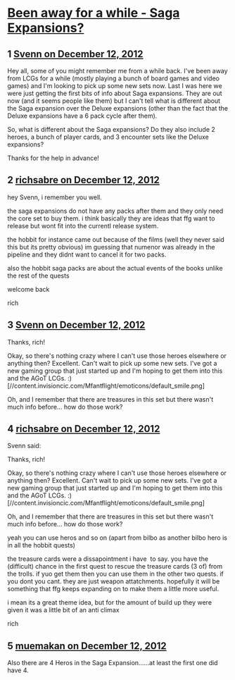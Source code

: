 # [Been away for a while - Saga Expansions?](https://community.fantasyflightgames.com/topic/75473-been-away-for-a-while-saga-expansions/)

## 1 [Svenn on December 12, 2012](https://community.fantasyflightgames.com/topic/75473-been-away-for-a-while-saga-expansions/?do=findComment&comment=733153)

Hey all, some of you might remember me from a while back. I've been away from LCGs for a while (mostly playing a bunch of board games and video games) and I'm looking to pick up some new sets now. Last I was here we were just getting the first bits of info about Saga expansions. They are out now (and it seems people like them) but I can't tell what is different about the Saga expansion over the Deluxe expansions (other than the fact that the Deluxe expansions have a 6 pack cycle after them).

So, what is different about the Saga expansions? Do they also include 2 heroes, a bunch of player cards, and 3 encounter sets like the Deluxe expansions?

Thanks for the help in advance!

## 2 [richsabre on December 12, 2012](https://community.fantasyflightgames.com/topic/75473-been-away-for-a-while-saga-expansions/?do=findComment&comment=733159)

hey Svenn, i remember you well.

the saga expansions do not have any packs after them and they only need the core set to buy them. i think basically they are ideas that ffg want to release but wont fit into the currentl release system.

the hobbit for instance came out because of the films (well they never said this but its pretty obvious) im guessing that numenor was already in the pipeline and they didnt want to cancel it for two packs.

also the hobbit saga packs are about the actual events of the books unlike the rest of the quests

welcome back

rich

## 3 [Svenn on December 12, 2012](https://community.fantasyflightgames.com/topic/75473-been-away-for-a-while-saga-expansions/?do=findComment&comment=733162)

Thanks, rich!

Okay, so there's nothing crazy where I can't use those heroes elsewhere or anything then? Excellent. Can't wait to pick up some new sets. I've got a new gaming group that just started up and I'm hoping to get them into this and the AGoT LCGs. :) [//content.invisioncic.com/Mfantflight/emoticons/default_smile.png]

Oh, and I remember that there are treasures in this set but there wasn't much info before… how do those work?

## 4 [richsabre on December 12, 2012](https://community.fantasyflightgames.com/topic/75473-been-away-for-a-while-saga-expansions/?do=findComment&comment=733167)

Svenn said:

Thanks, rich!

Okay, so there's nothing crazy where I can't use those heroes elsewhere or anything then? Excellent. Can't wait to pick up some new sets. I've got a new gaming group that just started up and I'm hoping to get them into this and the AGoT LCGs. :) [//content.invisioncic.com/Mfantflight/emoticons/default_smile.png]

Oh, and I remember that there are treasures in this set but there wasn't much info before… how do those work?



yeah you can use heros and so on (apart from bilbo as another bilbo hero is in all the hobbit quests)

the treasure cards were a dissapointment i have  to say. you have the (difficult) chance in the first quest to rescue the treasure cards (3 of) from the trolls. if yuo get them then you can use them in the other two quests. if you dont you cant. they are just weapon attatchments. hopefully it will be something that ffg keeps expanding on to make them a little more useful.

i mean its a great theme idea, but for the amount of build up they were given it was a little bit of an anti climax

rich

## 5 [muemakan on December 12, 2012](https://community.fantasyflightgames.com/topic/75473-been-away-for-a-while-saga-expansions/?do=findComment&comment=733169)

Also there are 4 Heros in the Saga Expansion……at least the first one did have 4.

